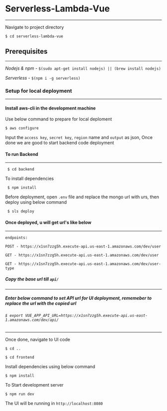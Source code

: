 # Serverless-Lambda-Vue
---
Navigate to project directory

`$ cd serverless-lambda-vue`

## Prerequisites 
---
*Nodejs & npm* - `$(sudo apt-get install nodejs) || (brew install nodejs)`

*Serverless* - `$(npm i -g serverless)`


### Setup for local deployment
---

#### Install aws-cli in the development machine

Use below command to prepare for local deploment

`$ aws configure`

Input the `access key`, `secret key`, `region` name and `output` as json, Once done we are good to start backend code deployment


#### To run Backend
---

` $ cd backend`

To install dependencies

` $ npm install`

Before deployment, open `.env` file and replace the mongo url with urs, then deploy using below command

` $ sls deploy`

#### Once deployed, u will get url's like below
---

`endpoints:`

  `POST - https://x1sn7zzg5h.execute-api.us-east-1.amazonaws.com/dev/user`
  
  `GET - https://x1sn7zzg5h.execute-api.us-east-1.amazonaws.com/dev/user`
  
  `GET - https://x1sn7zzg5h.execute-api.us-east-1.amazonaws.com/dev/user-type`
  

##### Copy the base url till `api/`
-----

##### Enter below command to set API url for UI deployment, rememeber to replace the url with the copied url

######  `$ export VUE_APP_API_URL=https://x1sn7zzg5h.execute-api.us-east-1.amazonaws.com/dev/api/`
-----

Once done, navigate to UI code

`$ cd ..`

`$ cd frontend`

Install dependencies using below command

`$ npm install`

To Start development server

`$ npm run dev`

The UI will be running in `http://localhost:8080`